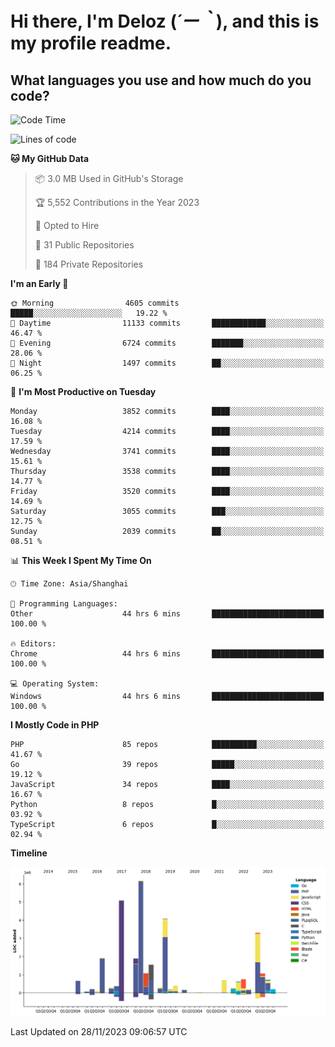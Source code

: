 # **Hi there, I'm Deloz (*´ー｀*), and this is my profile readme.**

## **What languages you use and how much do you code?**

<!--START_SECTION:waka-->
![Code Time](http://img.shields.io/badge/Code%20Time-2%2C874%20hrs%2035%20mins-blue)

![Lines of code](https://img.shields.io/badge/From%20Hello%20World%20I%27ve%20Written-32.2%20million%20lines%20of%20code-blue)

**🐱 My GitHub Data** 

> 📦 3.0 MB Used in GitHub's Storage 
 > 
> 🏆 5,552 Contributions in the Year 2023
 > 
> 💼 Opted to Hire
 > 
> 📜 31 Public Repositories 
 > 
> 🔑 184 Private Repositories 
 > 
**I'm an Early 🐤** 

```text
🌞 Morning                4605 commits        █████░░░░░░░░░░░░░░░░░░░░   19.22 % 
🌆 Daytime                11133 commits       ████████████░░░░░░░░░░░░░   46.47 % 
🌃 Evening                6724 commits        ███████░░░░░░░░░░░░░░░░░░   28.06 % 
🌙 Night                  1497 commits        ██░░░░░░░░░░░░░░░░░░░░░░░   06.25 % 
```
📅 **I'm Most Productive on Tuesday** 

```text
Monday                   3852 commits        ████░░░░░░░░░░░░░░░░░░░░░   16.08 % 
Tuesday                  4214 commits        ████░░░░░░░░░░░░░░░░░░░░░   17.59 % 
Wednesday                3741 commits        ████░░░░░░░░░░░░░░░░░░░░░   15.61 % 
Thursday                 3538 commits        ████░░░░░░░░░░░░░░░░░░░░░   14.77 % 
Friday                   3520 commits        ████░░░░░░░░░░░░░░░░░░░░░   14.69 % 
Saturday                 3055 commits        ███░░░░░░░░░░░░░░░░░░░░░░   12.75 % 
Sunday                   2039 commits        ██░░░░░░░░░░░░░░░░░░░░░░░   08.51 % 
```


📊 **This Week I Spent My Time On** 

```text
🕑︎ Time Zone: Asia/Shanghai

💬 Programming Languages: 
Other                    44 hrs 6 mins       █████████████████████████   100.00 % 

🔥 Editors: 
Chrome                   44 hrs 6 mins       █████████████████████████   100.00 % 

💻 Operating System: 
Windows                  44 hrs 6 mins       █████████████████████████   100.00 % 
```

**I Mostly Code in PHP** 

```text
PHP                      85 repos            ██████████░░░░░░░░░░░░░░░   41.67 % 
Go                       39 repos            █████░░░░░░░░░░░░░░░░░░░░   19.12 % 
JavaScript               34 repos            ████░░░░░░░░░░░░░░░░░░░░░   16.67 % 
Python                   8 repos             █░░░░░░░░░░░░░░░░░░░░░░░░   03.92 % 
TypeScript               6 repos             █░░░░░░░░░░░░░░░░░░░░░░░░   02.94 % 
```



**Timeline**

![Lines of Code chart](https://raw.githubusercontent.com/deloz/deloz/main/assets/bar_graph.png)


 Last Updated on 28/11/2023 09:06:57 UTC
<!--END_SECTION:waka-->
